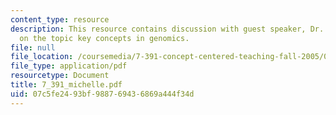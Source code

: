```yaml
---
content_type: resource
description: This resource contains discussion with guest speaker, Dr. Michelle Mischke
  on the topic key concepts in genomics.
file: null
file_location: /coursemedia/7-391-concept-centered-teaching-fall-2005/07c5fe2493bf988769436869a444f34d_7_391_michelle.pdf
file_type: application/pdf
resourcetype: Document
title: 7_391_michelle.pdf
uid: 07c5fe24-93bf-9887-6943-6869a444f34d
---
```

